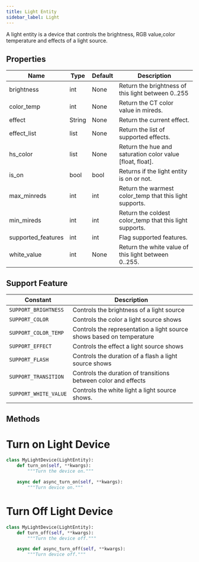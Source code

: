 ```yaml
---
title: Light Entity
sidebar_label: Light
---
```



A light entity is a device that controls the brightness, RGB value,color temperature and effects of a light source.

## Properties

| Name | Type | Default | Description
| ---- | ---- | ---- | ----
| brightness | int | None | Return the brightness of this light between 0..255
| color_temp | int | None | Return the CT color value in mireds.
| effect | String | None | Return the current effect.
| effect_list | list | None | Return the list of supported effects.
| hs_color | list | None | Return the hue and saturation color value [float, float].
| is_on    | bool | bool  | Returns if the light entity is on or not.  
| max_minreds | int | int | Return the warmest color_temp that this light supports.
| min_mireds | int | int | Return the coldest color_temp that this light supports.
| supported_features | int | int | Flag supported features.
| white_value | int | None | Return the white value of this light between 0..255.


## Support Feature  
| Constant | Description 
|----------|-----------------------
| `SUPPORT_BRIGHTNESS` | Controls the brightness of a light source
| `SUPPORT_COLOR` | Controls the color a light source shows
| `SUPPORT_COLOR_TEMP` | Controls the representation a light source shows based on temperature
| `SUPPORT_EFFECT` | Controls the effect a light source shows
| `SUPPORT_FLASH` | Controls the duration of a flash a light source shows
| `SUPPORT_TRANSITION` | Controls the duration of transitions between color and effects
| `SUPPORT_WHITE_VALUE` | Controls the white light a light source shows.

## Methods

# Turn on Light Device

```python
class MyLightDevice(LightEntity):
    def turn_on(self, **kwargs):
        """Turn the device on."""

    async def async_turn_on(self, **kwargs):
        """Turn device on."""
```

# Turn Off Light Device

```python
class MyLightDevice(LightEntity):
    def turn_off(self, **kwargs):
        """Turn the device off."""

    async def async_turn_off(self, **kwargs):
        """Turn device off."""
```
